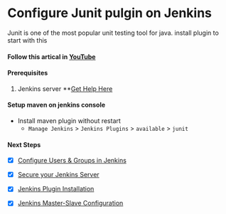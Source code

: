 # Configure Junit pulgin on Jenkins
Junit is one of the most popular unit testing tool for java. install plugin to start with this 

#### Follow this artical in **[YouTube]()**

#### Prerequisites
1. Jenkins server **[Get Help Here](https://www.youtube.com/watch?v=M32O4Yv0ANc)

#### Setup maven on jenkins console
- Install maven plugin without restart  
  - `Manage Jenkins` > `Jenkins Plugins` > `available` > `junit`

#### Next Steps

- [x] [Configure Users & Groups in Jenkins](https://youtu.be/jZOqcB32dYM)
- [x] [Secure your Jenkins Server](https://youtu.be/19FmJumnkDc)
- [x] [Jenkins Plugin Installation](https://youtu.be/p_PqPBbjaZ4)
- [x] [Jenkins Master-Slave Configuration](https://youtu.be/hwrYURP4O2k)

